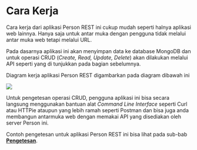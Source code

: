 # Cara Kerja

Cara kerja dari aplikasi Person REST ini cukup mudah seperti halnya aplikasi web lainnya. Hanya saja untuk antar muka dengan pengguna tidak melalui antar muka web tetapi melalui URL.

Pada dasarnya aplikasi ini akan menyimpan data ke database MongoDB dan untuk operasi CRUD (*Create, Read, Update, Delete*) akan dilakukan melalui API seperti yang di tunjukkan pada bagian sebelumnya. 

Diagram kerja aplikasi Person REST digambarkan pada diagram dibawah ini


![](https://raw.githubusercontent.com/junwatu/pengenalan-nodejs-gitbook/develop/images/persons-rest-diagram.png)



Untuk pengetesan operasi CRUD, pengguna aplikasi ini bisa secara langsung menggunakan bantuan alat *Command Line Interface* seperti Curl atau HTTPie ataupun yang lebih ramah seperti Postman dan bisa juga anda membangun antarmuka web dengan memakai API yang disediakan oleh server Person ini.

Contoh pengetesan untuk aplikasi Person REST ini bisa lihat pada sub-bab [**Pengetesan**](./testing.md).